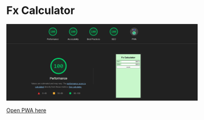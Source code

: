 # Fx Calculator

![Lighthouse Result](lighthouse.png "Lighthouse Result")


[Open PWA here](https://golecmateo.github.io/fx-calculator/)


